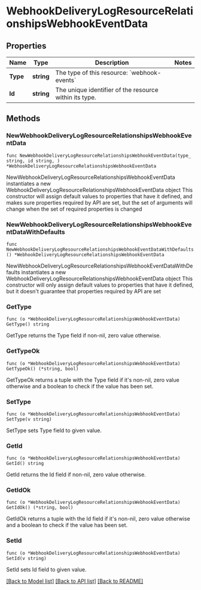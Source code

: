 # WebhookDeliveryLogResourceRelationshipsWebhookEventData

## Properties

Name | Type | Description | Notes
------------ | ------------- | ------------- | -------------
**Type** | **string** | The type of this resource: &#x60;webhook-events&#x60; | 
**Id** | **string** | The unique identifier of the resource within its type.  | 

## Methods

### NewWebhookDeliveryLogResourceRelationshipsWebhookEventData

`func NewWebhookDeliveryLogResourceRelationshipsWebhookEventData(type_ string, id string, ) *WebhookDeliveryLogResourceRelationshipsWebhookEventData`

NewWebhookDeliveryLogResourceRelationshipsWebhookEventData instantiates a new WebhookDeliveryLogResourceRelationshipsWebhookEventData object
This constructor will assign default values to properties that have it defined,
and makes sure properties required by API are set, but the set of arguments
will change when the set of required properties is changed

### NewWebhookDeliveryLogResourceRelationshipsWebhookEventDataWithDefaults

`func NewWebhookDeliveryLogResourceRelationshipsWebhookEventDataWithDefaults() *WebhookDeliveryLogResourceRelationshipsWebhookEventData`

NewWebhookDeliveryLogResourceRelationshipsWebhookEventDataWithDefaults instantiates a new WebhookDeliveryLogResourceRelationshipsWebhookEventData object
This constructor will only assign default values to properties that have it defined,
but it doesn't guarantee that properties required by API are set

### GetType

`func (o *WebhookDeliveryLogResourceRelationshipsWebhookEventData) GetType() string`

GetType returns the Type field if non-nil, zero value otherwise.

### GetTypeOk

`func (o *WebhookDeliveryLogResourceRelationshipsWebhookEventData) GetTypeOk() (*string, bool)`

GetTypeOk returns a tuple with the Type field if it's non-nil, zero value otherwise
and a boolean to check if the value has been set.

### SetType

`func (o *WebhookDeliveryLogResourceRelationshipsWebhookEventData) SetType(v string)`

SetType sets Type field to given value.


### GetId

`func (o *WebhookDeliveryLogResourceRelationshipsWebhookEventData) GetId() string`

GetId returns the Id field if non-nil, zero value otherwise.

### GetIdOk

`func (o *WebhookDeliveryLogResourceRelationshipsWebhookEventData) GetIdOk() (*string, bool)`

GetIdOk returns a tuple with the Id field if it's non-nil, zero value otherwise
and a boolean to check if the value has been set.

### SetId

`func (o *WebhookDeliveryLogResourceRelationshipsWebhookEventData) SetId(v string)`

SetId sets Id field to given value.



[[Back to Model list]](../README.md#documentation-for-models) [[Back to API list]](../README.md#documentation-for-api-endpoints) [[Back to README]](../README.md)


